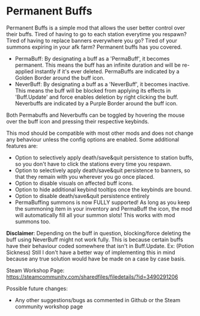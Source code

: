 # Permanent Buffs

Permanent Buffs is a simple mod that allows the user better control over their buffs. Tired of having to go to each station everytime you respawn?
Tired of having to replace banners everywhere you go? Tired of your summons expiring in your afk farm? Permanent buffs has you covered.

- PermaBuff: By designating a buff as a 'PermaBuff', it becomes permanent. This means the buff has an infinite duration and will be re-applied instantly if it's ever deleted.
PermaBuffs are indicated by a Golden Border around the buff icon.
- NeverBuff: By designating a buff as a 'NeverBuff', it becomes inactive. This means the buff will be blocked from applying its effects in 'Buff.Update' and force enables deletion by right clicking the buff. 
Neverbuffs are indicated by a Purple Border around the buff icon.

Both Permabuffs and Neverbuffs can be toggled by hovering the mouse over the buff icon and pressing their respective keybinds.

This mod should be compatible with most other mods and does not change any behaviour unless the config options are enabled. Some additional features are:
- Option to selectively apply death/save&quit persistence to station buffs, so you don't have to click the stations every time you respawn.
- Option to selectively apply death/save&quit persistence to banners, so that they remain with you wherever you go once placed.
- Option to disable visuals on affected buff icons.
- Option to hide additional keybind tooltips once the keybinds are bound.
- Option to disable death/save&quit persistence entirely
- PermaBuffing summons is now FULLY supported! As long as you keep the summoning item in your inventory and PermaBuff the icon, the mod will automatically fill all your summon slots! This works with mod summons too.

**Disclaimer**: Depending on the buff in question, blocking/force deleting the buff using NeverBuff might not work fully. This is because certain buffs have their behaviour coded somewhere that isn't in Buff.Update. Ex: (Potion Sickness)
Still I don't have a better way of implementing this in mind because any true solution would have be made on a case by case basis.

Steam Workshop Page: https://steamcommunity.com/sharedfiles/filedetails/?id=3490291206

Possible future changes: 
- Any other suggestions/bugs as commented in Github or the Steam community workshop page